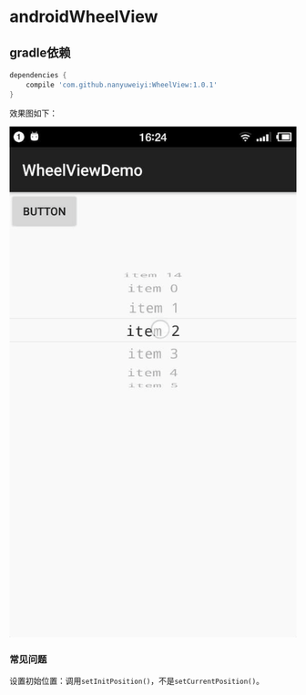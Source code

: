 # androidWheelView


## gradle依赖
```gradle
dependencies {
    compile 'com.github.nanyuweiyi:WheelView:1.0.1'
}
```

效果图如下：

![image](/photo/Gif_20161230_162613.gif)


### 常见问题

 设置初始位置：调用`setInitPosition()`，不是`setCurrentPosition()`。



